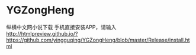 # YGZongHeng
纵横中文网小说下载
手机直接安装APP，请输入<br>
http://htmlpreview.github.io/?https://github.com/yingguqing/YGZongHeng/blob/master/Release/install.html

